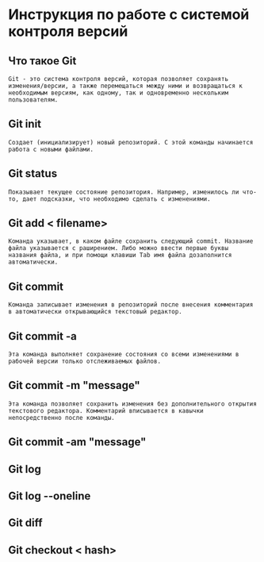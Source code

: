 # **Инструкция по работе с системой контроля версий**

## Что такое Git
    Git - это система контроля версий, которая позволяет сохранять изменения/версии, а также перемещаться между ними и возвращаться к необходимым версиям, как одному, так и одновременно нескольким пользователям.

## Git init
    Создает (инициализирует) новый репозиторий. С этой команды начинается работа с новыми файлами.

## Git status
    Показывает текущее состояние репозитория. Например, изменилось ли что-то, дает подсказки, что необходимо сделать с изменениями.

## Git add < filename>
    Команда указывает, в каком файле сохранить следующий commit. Название файла указывается с раширением. Либо можно ввести первые буквы названия файла, и при помощи клавиши Tab имя файла дозаполнится автоматически.

## Git commit
    Команда записывает изменения в репозиторий после внесения комментария в автоматически открывающийся текстовый редактор.

## Git commit -a
    Эта команда выполняет сохранение состояния со всеми изменениями в рабочей версии только отслеживаемых файлов.

## Git commit -m "message"
    Эта команда позволяет сохранить изменения без дополнительного открытия текстового редактора. Комментарий вписывается в кавычки непосредственно после команды.

## Git commit -am "message"

## Git log

## Git log --oneline

## Git diff

## Git checkout < hash>